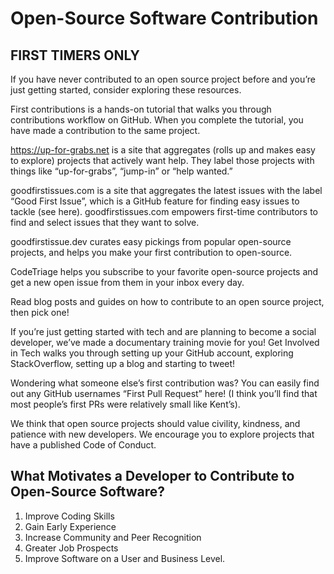 # Open-Source Software Contribution

## FIRST TIMERS ONLY

If you have never contributed to an open source project before and you’re just getting started, consider exploring these resources.

First contributions is a hands-on tutorial that walks you through contributions workflow on GitHub. When you complete the tutorial, you have made a contribution to the same project.


https://up-for-grabs.net is a site that aggregates (rolls up and makes easy to explore) projects that actively want help. They label those projects with things like “up-for-grabs”, “jump-in” or “help wanted.”

goodfirstissues.com is a site that aggregates the latest issues with the label “Good First Issue”, which is a GitHub feature for finding easy issues to tackle (see here). goodfirstissues.com empowers first-time contributors to find and select issues that they want to solve.

goodfirstissue.dev curates easy pickings from popular open-source projects, and helps you make your first contribution to open-source.

CodeTriage helps you subscribe to your favorite open-source projects and get a new open issue from them in your inbox every day.

Read blog posts and guides on how to contribute to an open source project, then pick one!

If you’re just getting started with tech and are planning to become a social developer, we’ve made a documentary training movie for you! Get Involved in Tech walks you through setting up your GitHub account, exploring StackOverflow, setting up a blog and starting to tweet!

Wondering what someone else’s first contribution was? You can easily find out any GitHub usernames “First Pull Request” here! (I think you’ll find that most people’s first PRs were relatively small like Kent’s).

We think that open source projects should value civility, kindness, and patience with new developers. We encourage you to explore projects that have a published Code of Conduct.

## What Motivates a Developer to Contribute to Open-Source Software?

1. Improve Coding Skills
2. Gain Early Experience
3. Increase Community and Peer Recognition
4. Greater Job Prospects
5. Improve Software on a User and Business Level.